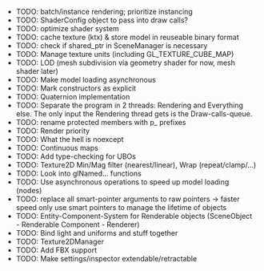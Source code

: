 - TODO: batch/instance rendering; prioritize instancing
- TODO: ShaderConfig object to pass into draw calls?
- TODO: optimize shader system
- TODO: cache texture (ktx) & store model in reuseable binary format
- TODO: check if shared_ptr in SceneManager is necessary
- TODO: Manage texture units (including GL_TEXTURE_CUBE_MAP)
- TODO: LOD (mesh subdivision via geometry shader for now, mesh shader later)
- TODO: Make model loading asynchronous
- TODO: Mark constructors as explicit
- TODO: Quaternion implementation
- TODO: Separate the program in 2 threads: Rendering and Everything else. The only input the Rendering thread
gets is the Draw-calls-queue.
- TODO: rename protected members with p_ prefixes
- TODO: Render priority
- TODO: What the hell is noexcept
- TODO: Continuous maps
- TODO: Add type-checking for UBOs
- TODO: Texture2D Min/Mag filter (nearest/linear), Wrap (repeat/clamp/...)
- TODO: Look into glNamed... functions
- TODO: Use asynchronous operations to speed up model loading (nodes)
- TODO: replace all smart-pointer arguments to raw pointers -> faster speed
        only use smart pointers to manage the lifetime of objects
- TODO: Entity-Component-System for Renderable objects (SceneObject - Renderable Component - Renderer)
- TODO: Bind light and uniforms and stuff together
- TODO: Texture2DManager
- TODO: Add FBX support
- TODO: Make settings/inspector extendable/retractable